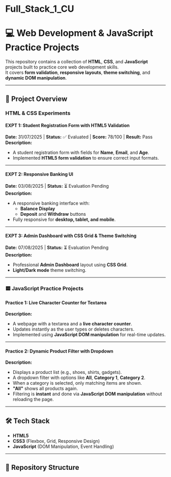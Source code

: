 # Full_Stack_1_CU
# 💻 Web Development & JavaScript Practice Projects

This repository contains a collection of **HTML**, **CSS**, and **JavaScript** projects built to practice core web development skills.  
It covers **form validation**, **responsive layouts**, **theme switching**, and **dynamic DOM manipulation**.

---

## 📂 Project Overview

### **HTML & CSS Experiments**

#### **EXPT 1: Student Registration Form with HTML5 Validation**
**Date:** 31/07/2025 | **Status:** ✅ Evaluated | **Score:** 78/100 | **Result:** Pass  
**Description:**  
- A student registration form with fields for **Name**, **Email**, and **Age**.
- Implemented **HTML5 form validation** to ensure correct input formats.

---

#### **EXPT 2: Responsive Banking UI**
**Date:** 03/08/2025 | **Status:** ⏳ Evaluation Pending  
**Description:**  
- A responsive banking interface with:
  - **Balance Display**
  - **Deposit** and **Withdraw** buttons  
- Fully responsive for **desktop, tablet, and mobile**.

---

#### **EXPT 3: Admin Dashboard with CSS Grid & Theme Switching**
**Date:** 07/08/2025 | **Status:** ⏳ Evaluation Pending  
**Description:**  
- Professional **Admin Dashboard** layout using **CSS Grid**.
- **Light/Dark mode** theme switching.

---

### 🟨 **JavaScript Practice Projects**

#### **Practice 1: Live Character Counter for Textarea**
**Description:**  
- A webpage with a textarea and a **live character counter**.
- Updates instantly as the user types or deletes characters.
- Implemented using **JavaScript DOM manipulation** for real-time updates.

---

#### **Practice 2: Dynamic Product Filter with Dropdown**
**Description:**  
- Displays a product list (e.g., shoes, shirts, gadgets).
- A dropdown filter with options like **All**, **Category 1**, **Category 2**.
- When a category is selected, only matching items are shown.
- **"All"** shows all products again.
- Filtering is **instant** and done via **JavaScript DOM manipulation** without reloading the page.

---

## 🛠 Tech Stack
- **HTML5**
- **CSS3** (Flexbox, Grid, Responsive Design)
- **JavaScript** (DOM Manipulation, Event Handling)

---

## 📂 Repository Structure
